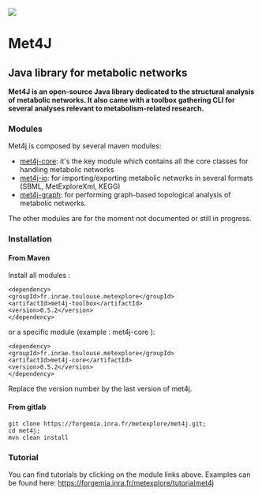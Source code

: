 ![](https://forgemia.inra.fr/uploads/-/system/project/avatar/864/met4J_logo.png?width=64)
# Met4J

## Java library for metabolic networks

**Met4J is an open-source Java library dedicated to the structural analysis of metabolic networks. It also came with a toolbox gathering CLI for several analyses relevant to metabolism-related research.**

### Modules

Met4j is composed by several maven modules:
- [met4j-core](met4j-core/README.md): it's the key module which contains all the core 
classes for handling metabolic networks
- [met4j-io](met4j-io/README.md): for importing/exporting metabolic networks in several 
formats (SBML, MetExploreXml, KEGG)
- [met4j-graph](met4j-graph/README.md): for performing graph-based topological analysis of metabolic networks.

The other modules are for the moment not documented or still in progress.



### Installation

#### From Maven

Install all modules :
```
<dependency>
<groupId>fr.inrae.toulouse.metexplore</groupId>
<artifactId>met4j-toolbox</artifactId>
<version>0.5.2</version>
</dependency>
```

or a specific module (example : met4j-core ):
```
<dependency>
<groupId>fr.inrae.toulouse.metexplore</groupId>
<artifactId>met4j-core</artifactId>
<version>0.5.2</version>
</dependency>
```

Replace the version number by the last version of met4j.

#### From gitlab

```
git clone https://forgemia.inra.fr/metexplore/met4j.git;
cd met4j;
mvn clean install 
```

### Tutorial

You can find tutorials by clicking on the module links above.
Examples can be found here:
https://forgemia.inra.fr/metexplore/tutorialmet4j





